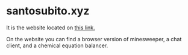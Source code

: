 # santosubito.xyz
It is the website located on [this link.]('http://santosubito.xyz/')

On the website you can find a browser version of minesweeper, a chat client, and a chemical equation balancer.
